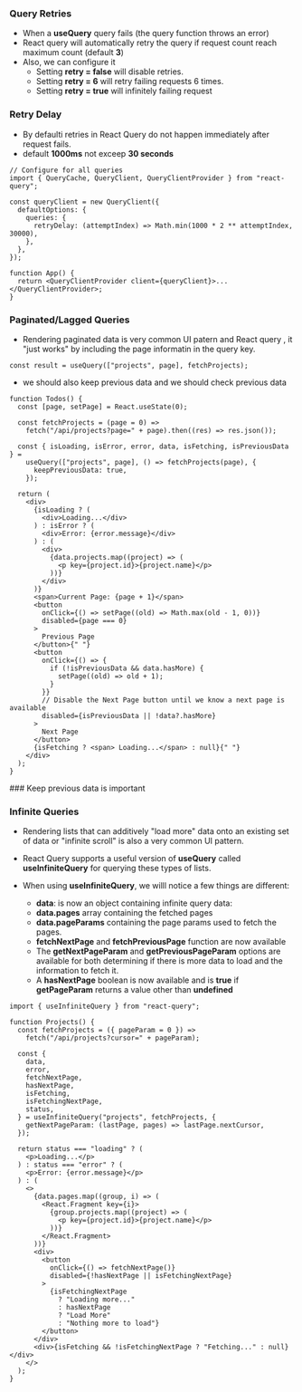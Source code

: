 ### Query Retries

- When a **useQuery** query fails (the query function throws an error)
- React query will automatically retry the query if request count reach maximum count (default **3**)
- Also, we can configure it
  - Setting **retry = false** will disable retries.
  - Setting **retry = 6** will retry failing requests 6 times.
  - Setting **retry = true** will infinitely failing request

### Retry Delay

- By defaulti retries in React Query do not happen immediately after request fails.
- default **1000ms** not exceep **30 seconds**

```tsx
// Configure for all queries
import { QueryCache, QueryClient, QueryClientProvider } from "react-query";

const queryClient = new QueryClient({
  defaultOptions: {
    queries: {
      retryDelay: (attemptIndex) => Math.min(1000 * 2 ** attemptIndex, 30000),
    },
  },
});

function App() {
  return <QueryClientProvider client={queryClient}>...</QueryClientProvider>;
}
```

### Paginated/Lagged Queries

- Rendering paginated data is very common UI patern and React query , it "just works" by including the page informatin in the query key.

```tsx
const result = useQuery(["projects", page], fetchProjects);
```

- we should also keep previous data and we should check previous data

```tsx
function Todos() {
  const [page, setPage] = React.useState(0);

  const fetchProjects = (page = 0) =>
    fetch("/api/projects?page=" + page).then((res) => res.json());

  const { isLoading, isError, error, data, isFetching, isPreviousData } =
    useQuery(["projects", page], () => fetchProjects(page), {
      keepPreviousData: true,
    });

  return (
    <div>
      {isLoading ? (
        <div>Loading...</div>
      ) : isError ? (
        <div>Error: {error.message}</div>
      ) : (
        <div>
          {data.projects.map((project) => (
            <p key={project.id}>{project.name}</p>
          ))}
        </div>
      )}
      <span>Current Page: {page + 1}</span>
      <button
        onClick={() => setPage((old) => Math.max(old - 1, 0))}
        disabled={page === 0}
      >
        Previous Page
      </button>{" "}
      <button
        onClick={() => {
          if (!isPreviousData && data.hasMore) {
            setPage((old) => old + 1);
          }
        }}
        // Disable the Next Page button until we know a next page is available
        disabled={isPreviousData || !data?.hasMore}
      >
        Next Page
      </button>
      {isFetching ? <span> Loading...</span> : null}{" "}
    </div>
  );
}
```

### Keep previous data is important

### Infinite Queries

- Rendering lists that can additively "load more" data onto an existing set of data or "infinite scroll" is also a very
  common UI pattern.
- React Query supports a useful version of **useQuery** called **useInfiniteQuery** for querying these types of lists.

- When using **useInfiniteQuery**, we willl notice a few things are different:
  - **data**: is now an object containing infinite query data:
  - **data.pages** array containing the fetched pages
  - **data.pageParams** containing the page params used to fetch the pages.
  - **fetchNextPage** and **fetchPreviousPage** function are now available
  - The **getNextPageParam** and **getPreviousPageParam** options are available for both determining if there is more data to load and the information to fetch it.
  - A **hasNextPage** boolean is now available and is **true** if **getPageParam** returns a value other than **undefined**

```tsx
import { useInfiniteQuery } from "react-query";

function Projects() {
  const fetchProjects = ({ pageParam = 0 }) =>
    fetch("/api/projects?cursor=" + pageParam);

  const {
    data,
    error,
    fetchNextPage,
    hasNextPage,
    isFetching,
    isFetchingNextPage,
    status,
  } = useInfiniteQuery("projects", fetchProjects, {
    getNextPageParam: (lastPage, pages) => lastPage.nextCursor,
  });

  return status === "loading" ? (
    <p>Loading...</p>
  ) : status === "error" ? (
    <p>Error: {error.message}</p>
  ) : (
    <>
      {data.pages.map((group, i) => (
        <React.Fragment key={i}>
          {group.projects.map((project) => (
            <p key={project.id}>{project.name}</p>
          ))}
        </React.Fragment>
      ))}
      <div>
        <button
          onClick={() => fetchNextPage()}
          disabled={!hasNextPage || isFetchingNextPage}
        >
          {isFetchingNextPage
            ? "Loading more..."
            : hasNextPage
            ? "Load More"
            : "Nothing more to load"}
        </button>
      </div>
      <div>{isFetching && !isFetchingNextPage ? "Fetching..." : null}</div>
    </>
  );
}
```
